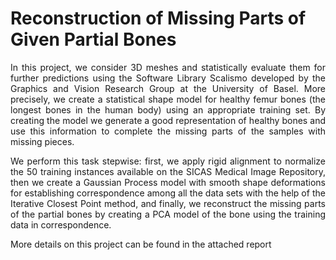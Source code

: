 # Reconstruction of Missing Parts of Given Partial Bones 
<p><div align="justify">
In this project, we consider 3D meshes and statistically evaluate them for further predictions using the Software Library Scalismo developed by the Graphics and Vision Research Group at the University of Basel. More precisely, we create a statistical shape model for healthy femur bones (the longest bones in the human body) using an appropriate training set. By creating the model we generate a good representation of healthy bones and use this information to complete the missing parts of the samples with missing pieces.
</div></p>

<p><div align="justify">
We perform this task stepwise: first, we apply rigid alignment to normalize the 50 training instances available on the SICAS Medical Image Repository, then we create a Gaussian Process model with smooth shape deformations for establishing correspondence among all the data sets with the help of the Iterative Closest Point method, and finally, we reconstruct the missing parts of the partial bones by creating a PCA model of the bone using the training data in correspondence.
</div></p>

More details on this project can be found in the attached report
